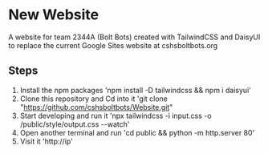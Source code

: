 # New Website
A website for team 2344A (Bolt Bots) created with TailwindCSS and DaisyUI to replace the current Google Sites website at cshsboltbots.org
## Steps
1. Install the npm packages
'npm install -D tailwindcss && npm i daisyui'
2. Clone this repository and Cd into it
'git clone "https://github.com/cshsboltbots/Website.git"
3. Start developing and run it
'npx tailwindcss -i input.css -o /public/style/output.css --watch'
4. Open another terminal and run
'cd public && python -m http.server 80'
5. Visit it
'http://ip'
